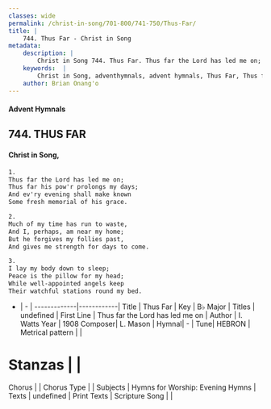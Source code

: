 ```yaml
---
classes: wide
permalink: /christ-in-song/701-800/741-750/Thus-Far/
title: |
    744. Thus Far - Christ in Song
metadata:
    description: |
        Christ in Song 744. Thus Far. Thus far the Lord has led me on; Thus far his pow'r prolongs my days; And ev'ry evening shall make known Some fresh memorial of his grace.
    keywords:  |
        Christ in Song, adventhymnals, advent hymnals, Thus Far, Thus far the Lord has led me on. 
    author: Brian Onang'o
---
```


#### Advent Hymnals
## 744. THUS FAR
####  Christ in Song,

```txt
1.
Thus far the Lord has led me on;
Thus far his pow'r prolongs my days;
And ev'ry evening shall make known
Some fresh memorial of his grace.

2.
Much of my time has run to waste,
And I, perhaps, am near my home;
But he forgives my follies past,
And gives me strength for days to come.

3.
I lay my body down to sleep;
Peace is the pillow for my head;
While well-appointed angels keep
Their watchful stations round my bed.

```

- |   -  |
-------------|------------|
Title | Thus Far |
Key | B♭ Major |
Titles | undefined |
First Line | Thus far the Lord has led me on |
Author | I. Watts
Year | 1908
Composer| L. Mason |
Hymnal|  - |
Tune| HEBRON |
Metrical pattern | |
# Stanzas |  |
Chorus |  |
Chorus Type |  |
Subjects | Hymns for Worship: Evening Hymns |
Texts | undefined |
Print Texts | 
Scripture Song |  |
    
